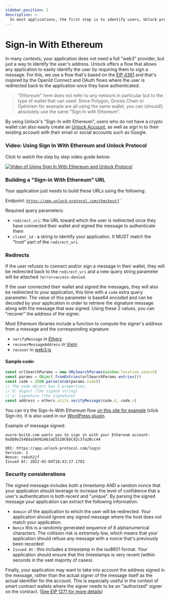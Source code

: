 ```yaml
---
sidebar_position: 2
description: >-
  In most applications, the first step is to identify users, Unlock provides an easy way to identify users.
---
```


# Sign-in With Ethereum

In many contexts, your application does not need a full "web3" provider, but just a way to identify the user's address. Unlock offers a flow that allows any application to easily identify the user by requiring them to sign a message. For this, we use a flow that's based on the [EIP 4361](https://eips.ethereum.org/EIPS/eip-4361) and that's inspired by the OpenId Connect and OAuth flows where the user is redirected back to the application once they have authenticated.

> "_Ethereum_" here does not refer to any network in particular but to the type of wallet that can used. Since Polygon, Gnosis Chain or Optimism for example are all using the same wallet, you can (should!) absolutely use the same "Sign In with Ethereum".

By using Unlock's "Sign-In with Ethereum", users who do not have a crypto wallet can also easily create an [Unlock Account](/tools/sign-in-with-ethereum/unlock-accounts), as well as sign in to their existing account with their email or social accounts such as Google.

### Video: Using Sign In With Ethereum and Unlock Protocol

Click to watch the step by step video guide below:

[![Video of Using Sign In With Ethereum and Unlock Protocol](/img/tools/sign-in-with-ethereum/Unlock-Protocol-Images00001a-Sign-In-With-Ethereum-YT-Thumbnail.jpg 'Video of Using Sign In With Ethereum and Unlock Protocol')](https://www.youtube.com/watch?v=L4pMLwXVzto)

### Building a "Sign-in With Ethereum" URL

Your application just needs to build these URLs using the following:

Endpoint: [`https://app.unlock-protocol.com/checkout?`](https://app.unlock-protocol.com/checkout?client_id=ouvre-boite.com&redirect_uri=https://ouvre-boite.com/)\`\`

Required query parameters:

- `redirect_uri`: the URL toward which the user is redirected once they have connected their wallet and signed the message to authenticate them
- `client_id` : a string to identify your application. It MUST match the "host" part of the `redirect_uri`.

### Redirects

If the user refuses to connect and/or sign a message in their wallet, they will be redirected back to the `redirect_uri` and a new query string parameter will be attached `?error=access-denied`.

If the user connected their wallet and signed the messages, they will also be redirected to your application, this time with a `code` extra query parameter. The value of this parameter is base64 encoded and can be decoded by your application in order to retrieve the signature message along with the message that was signed. Using these 2 values, you can "recover" the address of the signer.

Most Ethereum libraries include a function to compute the signer's address from a message and the corresponding signature:

- `verifyMessage` in [Ethers](https://docs.ethers.io/v5/api/utils/signing-key/#utils-verifyMessage)
- `recoverMessageAddress` in [Viem](https://viem.sh/docs/utilities/recoverMessageAddress.html)
- `recover` in [web3.js](https://web3js.readthedocs.io/en/v1.2.11/web3-eth-accounts.html#accounts-recover)

#### Sample code:

```javascript
const urlSearchParams = new URLSearchParams(window.location.search)
const params = Object.fromEntries(urlSearchParams.entries())
const code = JSON.parse(atob(params.code))
// The code object has 2 properties:
// d: digest (the signed string)
// s: signature (the signature)
const address = ethers.utils.verifyMessage(code.d, code.s)
```

You can try the Sign-In-With Ethereum flow [on this site for example](https://ouvre-boite.com) (click Sign-In). It is also used in our [WordPress plugin](https://unlock-protocol.com/guides/guide-to-the-unlock-protocol-wordpress-plugin/).

Example of message signed:

```
ouvre-boite.com wants you to sign in with your Ethereum account:
0xDD8e2548da5A992A63aE5520C6bC92c37a2Bcc44

URI: https://app.unlock-protocol.com/login
Version: 1
Nonce: rokvh2jf
Issued At: 2022-02-04T18:43:17.178Z
```

### Security considerations

The signed message includes both a timestamp AND a random nonce that your application should leverage to increase the level of confidence that a user's authentication is both recent and "unique". By parsing the signed message your application can extract the following information:

- `domain` of the application to which the user will be redirected. Your application should ignore any signed message where the host does not match your application.
- `Nonce` this is a randomly generated sequence of 8 alphanumerical characters. The collision risk is extremely low, which means that your application should refuse any message with a nonce that's previously been recorded
- `Issued At` : this includes a timestamp in the iso8601 format. Your application should ensure that this timestamps is very recent (within seconds in the vast majority of cases).

Finally, your application may want to take into account the address signed in the message, rather than the actual signer of the message itself as the actual identifier for the account. This is especially useful in the context of smart contract wallets where the signer needs to be an "authorized" signer on the contract. ([See EIP 1271 for more details](https://eips.ethereum.org/EIPS/eip-1271))
